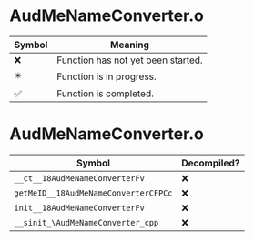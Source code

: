 # AudMeNameConverter.o
| Symbol | Meaning 
| ------------- | ------------- 
| :x: | Function has not yet been started. 
| :eight_pointed_black_star: | Function is in progress. 
| :white_check_mark: | Function is completed. 


# AudMeNameConverter.o
| Symbol | Decompiled? |
| ------------- | ------------- |
| `__ct__18AudMeNameConverterFv` | :x: |
| `getMeID__18AudMeNameConverterCFPCc` | :x: |
| `init__18AudMeNameConverterFv` | :x: |
| `__sinit_\AudMeNameConverter_cpp` | :x: |
